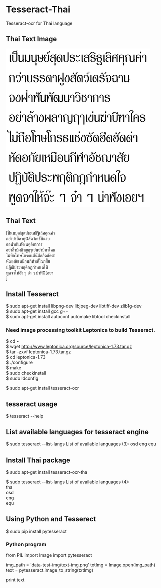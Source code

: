 # Tesseract-Thai
Tesseract-ocr for Thai language

## Thai Text Image  

![Thai text image](https://github.com/mrolarik/Tesseract-Thai/blob/master/data-text-img/thai-text.png)

## Thai Text 

[ปั้นบบุฒ่สุดปธะเสธีฐิเลิศคุณค่า  
กฮ่าปรอีดาฟู0ส้ดว๋เดธับิฉาบ  
ออน่ำกันทัฒนคุอิชากาธ  
อย่าลี้าป๋ผถิาญฤๆเย่นยำบิทาไคธ  
ไม่ทีอโทษโกรธเเซ่น๊ซัดอึดอัดด่า  
หัด๏กัยเหมือนกิทำอัปั๊ณาสี้ย  
ปฏิฌิปธะพฤดิกฏกําหนดไบิ  
พูดจาไหัอัะ ๆ อ่า ๆ ปาฟั0[อยฯ  
]

## Install Tesseract
$ sudo apt-get install libpng-dev libjpeg-dev libtiff-dev zlib1g-dev  
$ sudo apt-get install gcc g++  
$ sudo apt-get install autoconf automake libtool checkinstall  

### Need image processing toolkit Leptonica to build Tesseract.  
$ cd ~  
$ wget http://www.leptonica.org/source/leptonica-1.73.tar.gz  
$ tar -zxvf leptonica-1.73.tar.gz  
$ cd leptonica-1.73  
$ ./configure  
$ make  
$ sudo checkinstall  
$ sudo ldconfig  

$ sudo apt-get install tesseract-ocr  

## tesseract usage  
$ tesseract --help  

## List available languages for tesseract engine  
$ sudo tesseract --list-langs List of available languages (3):
osd
eng
equ 

## Install Thai package
$ sudo apt-get install tesseract-ocr-tha 

$ sudo tesseract --list-langs List of available languages (4):  
tha  
osd  
eng  
equ   

## Using Python and Tesserect
$ sudo pip install pytesseract

### Python program
from PIL import Image
import pytesseract

img_path = 'data-test-img/text-img.png'
txtImg = Image.open(img_path)
text = pytesseract.image_to_string(txtImg)

print text

